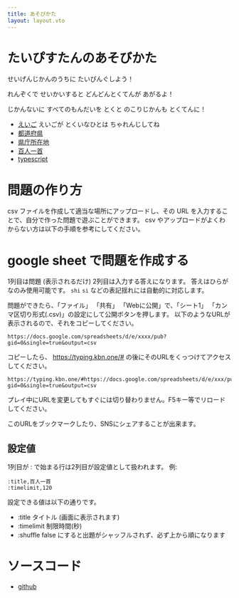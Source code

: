 ```yaml
---
title: あそびかた
layout: layout.vto
---
```


# たいぴすたんのあそびかた

せいげんじかんのうちに たいぴんぐしよう！

れんぞくで せいかいすると どんどんとくてんが あがるよ！

じかんないに すべてのもんだいを とくと のこりじかんも とくてんに！

- [えいご](/#/csv/english.csv) えいごが とくいなひとは ちゃれんじしてね
- [都道府県](/#/csv/todoufuken.csv)
- [県庁所在地](/#/csv/kenchou.csv)
- [百人一首](/#/csv/hyakunin.csv)
- [typescript](/#/csv/typescript.csv)

# 問題の作り方

csv ファイルを作成して適当な場所にアップロードし、その URL
を入力することで、自分で作った問題で遊ぶことができます。 csv
やアップロードがよくわからない方は以下の手順を参考にしてください。

# google sheet で問題を作成する

1列目は問題 (表示されるだけ) 2列目は入力する答えになります。
答えはひらがなのみ使用可能です。 `shi` `si`
などの表記揺れには自動的に対応します。

問題ができたら、「ファイル」 「共有」 「Webに公開」で、「シート1」
「カンマ区切り形式(.csv)」の設定にして公開ボタンを押します。
以下のようなURLが表示されるので、それをコピーしてください。

```
https://docs.google.com/spreadsheets/d/e/xxxx/pub?gid=0&single=true&output=csv
```

コピーしたら、 https://typing.kbn.one/#
の後にそのURLをくっつけてアクセスしてください。

```
https://typing.kbn.one/#https://docs.google.com/spreadsheets/d/e/xxx/pub?gid=0&single=true&output=csv
```

プレイ中にURLを変更してもすぐには切り替わりません。F5キー等でリロードしてください。

このURLをブックマークしたり、SNSにシェアすることが出来ます。

## 設定値

1列目が : で始まる行は2列目が設定値として扱われます。 例:

```csv
:title,百人一首
:timelimit,120
```

設定できる値は以下の通りです。

- :title タイトル (画面に表示されます)
- :timelimit 制限時間(秒)
- :shuffle false にすると出題がシャッフルされず、必ず上から順になります

# ソースコード

- [github](https://github.com/kuboon/typing-game)
